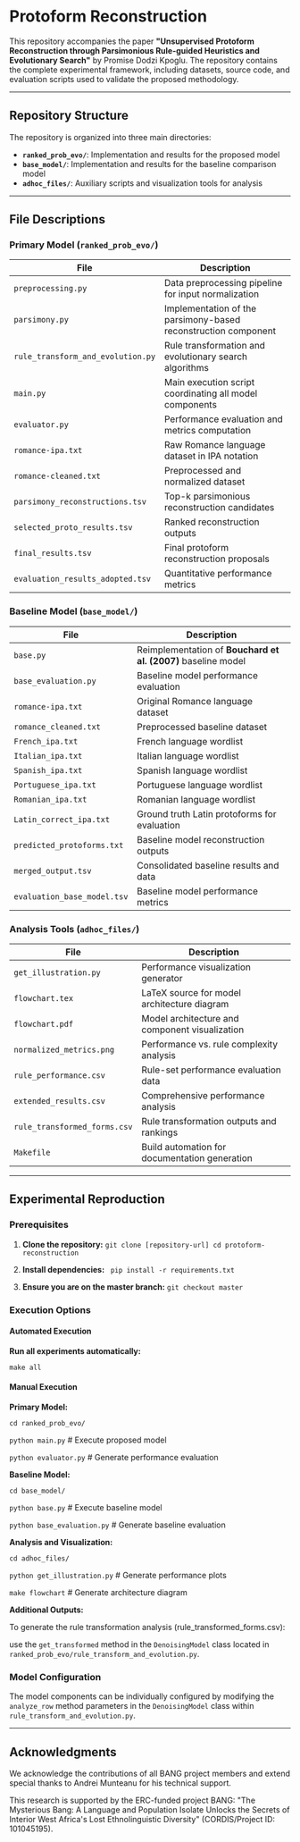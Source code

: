 # Protoform Reconstruction

This repository accompanies the paper **"Unsupervised Protoform Reconstruction through Parsimonious Rule-guided Heuristics and Evolutionary Search"** by Promise Dodzi Kpoglu. The repository contains the complete experimental framework, including datasets, source code, and evaluation scripts used to validate the proposed methodology.

---

## Repository Structure

The repository is organized into three main directories:

- **`ranked_prob_evo/`**: Implementation and results for the proposed model
- **`base_model/`**: Implementation and results for the baseline comparison model
- **`adhoc_files/`**: Auxiliary scripts and visualization tools for analysis

---

## File Descriptions

### Primary Model (`ranked_prob_evo/`)

| File | Description |
|---|---|
| `preprocessing.py` | Data preprocessing pipeline for input normalization |
| `parsimony.py` | Implementation of the parsimony-based reconstruction component |
| `rule_transform_and_evolution.py` | Rule transformation and evolutionary search algorithms |
| `main.py` | Main execution script coordinating all model components |
| `evaluator.py` | Performance evaluation and metrics computation |
| `romance-ipa.txt` | Raw Romance language dataset in IPA notation |
| `romance-cleaned.txt` | Preprocessed and normalized dataset |
| `parsimony_reconstructions.tsv` | Top-k parsimonious reconstruction candidates |
| `selected_proto_results.tsv` | Ranked reconstruction outputs |
| `final_results.tsv` | Final protoform reconstruction proposals |
| `evaluation_results_adopted.tsv` | Quantitative performance metrics |

### Baseline Model (`base_model/`)

| File | Description |
|---|---|
| `base.py` | Reimplementation of **Bouchard et al. (2007)** baseline model |
| `base_evaluation.py` | Baseline model performance evaluation |
| `romance-ipa.txt` | Original Romance language dataset |
| `romance_cleaned.txt` | Preprocessed baseline dataset |
| `French_ipa.txt` | French language wordlist |
| `Italian_ipa.txt` | Italian language wordlist |
| `Spanish_ipa.txt` | Spanish language wordlist |
| `Portuguese_ipa.txt` | Portuguese language wordlist |
| `Romanian_ipa.txt` | Romanian language wordlist |
| `Latin_correct_ipa.txt` | Ground truth Latin protoforms for evaluation |
| `predicted_protoforms.txt` | Baseline model reconstruction outputs |
| `merged_output.tsv` | Consolidated baseline results and data |
| `evaluation_base_model.tsv` | Baseline model performance metrics |

### Analysis Tools (`adhoc_files/`)

| File | Description |
|---|---|
| `get_illustration.py` | Performance visualization generator |
| `flowchart.tex` | LaTeX source for model architecture diagram |
| `flowchart.pdf` | Model architecture and component visualization |
| `normalized_metrics.png` | Performance vs. rule complexity analysis |
| `rule_performance.csv` | Rule-set performance evaluation data |
| `extended_results.csv` | Comprehensive performance analysis |
| `rule_transformed_forms.csv` | Rule transformation outputs and rankings |
| `Makefile` | Build automation for documentation generation |

---

## Experimental Reproduction

### Prerequisites

1.  **Clone the repository:**
    `git clone [repository-url]
    cd protoform-reconstruction`

2.  **Install dependencies:**
    ` pip install -r requirements.txt` 

3.  **Ensure you are on the master branch:**
    `git checkout master` 

### Execution Options

#### Automated Execution
**Run all experiments automatically:**

`make all`

#### Manual Execution
**Primary Model:**

`cd ranked_prob_evo/`

`python main.py`        # Execute proposed model

`python evaluator.py`   # Generate performance evaluation

**Baseline Model:**

`cd base_model/`

`python base.py`        # Execute baseline model

`python base_evaluation.py` # Generate baseline evaluation

**Analysis and Visualization:**

`cd adhoc_files/`

`python get_illustration.py`  # Generate performance plots

`make flowchart`            # Generate architecture diagram

**Additional Outputs:**

To generate the rule transformation analysis (rule_transformed_forms.csv):

use the `get_transformed` method in the `DenoisingModel` class located in `ranked_prob_evo/rule_transform_and_evolution.py`.

### Model Configuration

The model components can be individually configured by modifying the `analyze_row` method parameters in the `DenoisingModel` class within `rule_transform_and_evolution.py`.


---
## Acknowledgments
We acknowledge the contributions of all BANG project members and extend special thanks to Andrei Munteanu for his technical support.

This research is supported by the ERC-funded project BANG: "The Mysterious Bang: A Language and Population Isolate Unlocks the Secrets of Interior West Africa's Lost Ethnolinguistic Diversity" (CORDIS/Project ID: 101045195).






